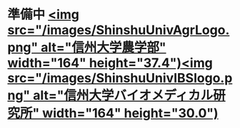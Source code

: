 # 準備中 <a href="https://www.shinshu-u.ac.jp/faculty/agriculture/"><img src="/images/ShinshuUnivAgrLogo.png" alt="信州大学農学部" width="164" height="37.4")</a><a href="https://www.shinshu-u.ac.jp/institution/ibs/"><img src="/images/ShinshuUnivIBSlogo.png" alt="信州大学バイオメディカル研究所" width="164" height="30.0")</a>

